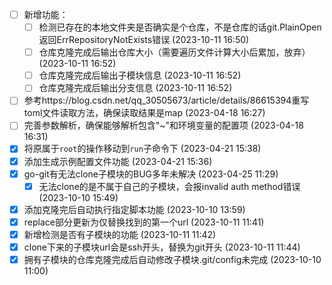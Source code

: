   - [ ] 新增功能：
    - [ ] 检测已存在的本地文件夹是否确实是个仓库，不是仓库的话git.PlainOpen返回ErrRepositoryNotExists错误 (2023-10-11 16:50)
    - [ ] 仓库克隆完成后输出仓库大小（需要遍历文件计算大小后累加，放弃）(2023-10-11 16:52)
    - [ ] 仓库克隆完成后输出子模块信息 (2023-10-11 16:52)
    - [ ] 仓库克隆完成后输出分支信息 (2023-10-11 16:52)
  - [ ] 参考https://blog.csdn.net/qq_30505673/article/details/86615394重写toml文件读取方法，确保读取结果是map (2023-04-18 16:27)
  - [ ] 完善参数解析，确保能够解析包含"~"和环境变量的配置项 (2023-04-18 16:31)
  - [X] 将原属于`root`的操作移动到`run`子命令下 (2023-04-21 15:38)
  - [X] 添加生成示例配置文件功能 (2023-04-21 15:36)
  - [X] go-git有无法clone子模块的BUG多年未解决 (2023-04-25 11:29)
    - [X] 无法clone的是不属于自己的子模块，会报invalid auth method错误 (2023-10-10 15:49)
  - [X] 添加克隆完后自动执行指定脚本功能 (2023-10-10 13:59)
  - [X] replace部分更新为仅替换找到的第一个url (2023-10-11 11:41)
  - [X] 新增检测是否有子模块的功能 (2023-10-11 11:42)
  - [X] clone下来的子模块url会是ssh开头，替换为git开头 (2023-10-11 11:44)
  - [X] 拥有子模块的仓库克隆完成后自动修改子模块.git/config未完成 (2023-10-10 11:00)
